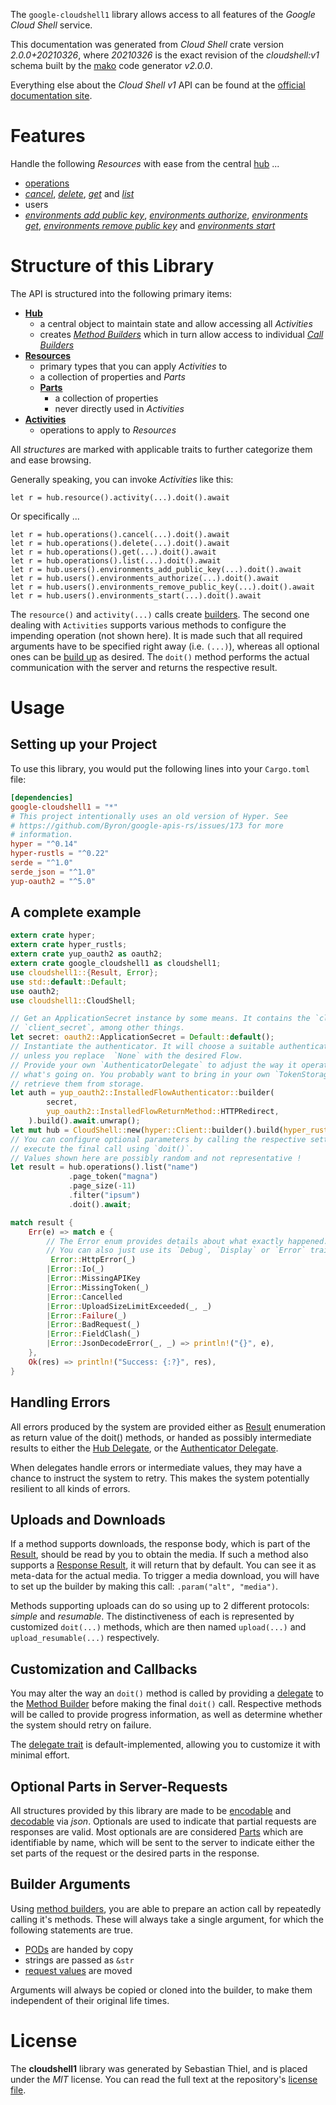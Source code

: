 <!---
DO NOT EDIT !
This file was generated automatically from 'src/mako/api/README.md.mako'
DO NOT EDIT !
-->
The `google-cloudshell1` library allows access to all features of the *Google Cloud Shell* service.

This documentation was generated from *Cloud Shell* crate version *2.0.0+20210326*, where *20210326* is the exact revision of the *cloudshell:v1* schema built by the [mako](http://www.makotemplates.org/) code generator *v2.0.0*.

Everything else about the *Cloud Shell* *v1* API can be found at the
[official documentation site](https://cloud.google.com/shell/docs/).
# Features

Handle the following *Resources* with ease from the central [hub](https://docs.rs/google-cloudshell1/2.0.0+20210326/google_cloudshell1/CloudShell) ... 

* [operations](https://docs.rs/google-cloudshell1/2.0.0+20210326/google_cloudshell1/api::Operation)
 * [*cancel*](https://docs.rs/google-cloudshell1/2.0.0+20210326/google_cloudshell1/api::OperationCancelCall), [*delete*](https://docs.rs/google-cloudshell1/2.0.0+20210326/google_cloudshell1/api::OperationDeleteCall), [*get*](https://docs.rs/google-cloudshell1/2.0.0+20210326/google_cloudshell1/api::OperationGetCall) and [*list*](https://docs.rs/google-cloudshell1/2.0.0+20210326/google_cloudshell1/api::OperationListCall)
* users
 * [*environments add public key*](https://docs.rs/google-cloudshell1/2.0.0+20210326/google_cloudshell1/api::UserEnvironmentAddPublicKeyCall), [*environments authorize*](https://docs.rs/google-cloudshell1/2.0.0+20210326/google_cloudshell1/api::UserEnvironmentAuthorizeCall), [*environments get*](https://docs.rs/google-cloudshell1/2.0.0+20210326/google_cloudshell1/api::UserEnvironmentGetCall), [*environments remove public key*](https://docs.rs/google-cloudshell1/2.0.0+20210326/google_cloudshell1/api::UserEnvironmentRemovePublicKeyCall) and [*environments start*](https://docs.rs/google-cloudshell1/2.0.0+20210326/google_cloudshell1/api::UserEnvironmentStartCall)




# Structure of this Library

The API is structured into the following primary items:

* **[Hub](https://docs.rs/google-cloudshell1/2.0.0+20210326/google_cloudshell1/CloudShell)**
    * a central object to maintain state and allow accessing all *Activities*
    * creates [*Method Builders*](https://docs.rs/google-cloudshell1/2.0.0+20210326/google_cloudshell1/client::MethodsBuilder) which in turn
      allow access to individual [*Call Builders*](https://docs.rs/google-cloudshell1/2.0.0+20210326/google_cloudshell1/client::CallBuilder)
* **[Resources](https://docs.rs/google-cloudshell1/2.0.0+20210326/google_cloudshell1/client::Resource)**
    * primary types that you can apply *Activities* to
    * a collection of properties and *Parts*
    * **[Parts](https://docs.rs/google-cloudshell1/2.0.0+20210326/google_cloudshell1/client::Part)**
        * a collection of properties
        * never directly used in *Activities*
* **[Activities](https://docs.rs/google-cloudshell1/2.0.0+20210326/google_cloudshell1/client::CallBuilder)**
    * operations to apply to *Resources*

All *structures* are marked with applicable traits to further categorize them and ease browsing.

Generally speaking, you can invoke *Activities* like this:

```Rust,ignore
let r = hub.resource().activity(...).doit().await
```

Or specifically ...

```ignore
let r = hub.operations().cancel(...).doit().await
let r = hub.operations().delete(...).doit().await
let r = hub.operations().get(...).doit().await
let r = hub.operations().list(...).doit().await
let r = hub.users().environments_add_public_key(...).doit().await
let r = hub.users().environments_authorize(...).doit().await
let r = hub.users().environments_remove_public_key(...).doit().await
let r = hub.users().environments_start(...).doit().await
```

The `resource()` and `activity(...)` calls create [builders][builder-pattern]. The second one dealing with `Activities` 
supports various methods to configure the impending operation (not shown here). It is made such that all required arguments have to be 
specified right away (i.e. `(...)`), whereas all optional ones can be [build up][builder-pattern] as desired.
The `doit()` method performs the actual communication with the server and returns the respective result.

# Usage

## Setting up your Project

To use this library, you would put the following lines into your `Cargo.toml` file:

```toml
[dependencies]
google-cloudshell1 = "*"
# This project intentionally uses an old version of Hyper. See
# https://github.com/Byron/google-apis-rs/issues/173 for more
# information.
hyper = "^0.14"
hyper-rustls = "^0.22"
serde = "^1.0"
serde_json = "^1.0"
yup-oauth2 = "^5.0"
```

## A complete example

```Rust
extern crate hyper;
extern crate hyper_rustls;
extern crate yup_oauth2 as oauth2;
extern crate google_cloudshell1 as cloudshell1;
use cloudshell1::{Result, Error};
use std::default::Default;
use oauth2;
use cloudshell1::CloudShell;

// Get an ApplicationSecret instance by some means. It contains the `client_id` and 
// `client_secret`, among other things.
let secret: oauth2::ApplicationSecret = Default::default();
// Instantiate the authenticator. It will choose a suitable authentication flow for you, 
// unless you replace  `None` with the desired Flow.
// Provide your own `AuthenticatorDelegate` to adjust the way it operates and get feedback about 
// what's going on. You probably want to bring in your own `TokenStorage` to persist tokens and
// retrieve them from storage.
let auth = yup_oauth2::InstalledFlowAuthenticator::builder(
        secret,
        yup_oauth2::InstalledFlowReturnMethod::HTTPRedirect,
    ).build().await.unwrap();
let mut hub = CloudShell::new(hyper::Client::builder().build(hyper_rustls::HttpsConnector::with_native_roots()), auth);
// You can configure optional parameters by calling the respective setters at will, and
// execute the final call using `doit()`.
// Values shown here are possibly random and not representative !
let result = hub.operations().list("name")
             .page_token("magna")
             .page_size(-11)
             .filter("ipsum")
             .doit().await;

match result {
    Err(e) => match e {
        // The Error enum provides details about what exactly happened.
        // You can also just use its `Debug`, `Display` or `Error` traits
         Error::HttpError(_)
        |Error::Io(_)
        |Error::MissingAPIKey
        |Error::MissingToken(_)
        |Error::Cancelled
        |Error::UploadSizeLimitExceeded(_, _)
        |Error::Failure(_)
        |Error::BadRequest(_)
        |Error::FieldClash(_)
        |Error::JsonDecodeError(_, _) => println!("{}", e),
    },
    Ok(res) => println!("Success: {:?}", res),
}

```
## Handling Errors

All errors produced by the system are provided either as [Result](https://docs.rs/google-cloudshell1/2.0.0+20210326/google_cloudshell1/client::Result) enumeration as return value of
the doit() methods, or handed as possibly intermediate results to either the 
[Hub Delegate](https://docs.rs/google-cloudshell1/2.0.0+20210326/google_cloudshell1/client::Delegate), or the [Authenticator Delegate](https://docs.rs/yup-oauth2/*/yup_oauth2/trait.AuthenticatorDelegate.html).

When delegates handle errors or intermediate values, they may have a chance to instruct the system to retry. This 
makes the system potentially resilient to all kinds of errors.

## Uploads and Downloads
If a method supports downloads, the response body, which is part of the [Result](https://docs.rs/google-cloudshell1/2.0.0+20210326/google_cloudshell1/client::Result), should be
read by you to obtain the media.
If such a method also supports a [Response Result](https://docs.rs/google-cloudshell1/2.0.0+20210326/google_cloudshell1/client::ResponseResult), it will return that by default.
You can see it as meta-data for the actual media. To trigger a media download, you will have to set up the builder by making
this call: `.param("alt", "media")`.

Methods supporting uploads can do so using up to 2 different protocols: 
*simple* and *resumable*. The distinctiveness of each is represented by customized 
`doit(...)` methods, which are then named `upload(...)` and `upload_resumable(...)` respectively.

## Customization and Callbacks

You may alter the way an `doit()` method is called by providing a [delegate](https://docs.rs/google-cloudshell1/2.0.0+20210326/google_cloudshell1/client::Delegate) to the 
[Method Builder](https://docs.rs/google-cloudshell1/2.0.0+20210326/google_cloudshell1/client::CallBuilder) before making the final `doit()` call. 
Respective methods will be called to provide progress information, as well as determine whether the system should 
retry on failure.

The [delegate trait](https://docs.rs/google-cloudshell1/2.0.0+20210326/google_cloudshell1/client::Delegate) is default-implemented, allowing you to customize it with minimal effort.

## Optional Parts in Server-Requests

All structures provided by this library are made to be [encodable](https://docs.rs/google-cloudshell1/2.0.0+20210326/google_cloudshell1/client::RequestValue) and 
[decodable](https://docs.rs/google-cloudshell1/2.0.0+20210326/google_cloudshell1/client::ResponseResult) via *json*. Optionals are used to indicate that partial requests are responses 
are valid.
Most optionals are are considered [Parts](https://docs.rs/google-cloudshell1/2.0.0+20210326/google_cloudshell1/client::Part) which are identifiable by name, which will be sent to 
the server to indicate either the set parts of the request or the desired parts in the response.

## Builder Arguments

Using [method builders](https://docs.rs/google-cloudshell1/2.0.0+20210326/google_cloudshell1/client::CallBuilder), you are able to prepare an action call by repeatedly calling it's methods.
These will always take a single argument, for which the following statements are true.

* [PODs][wiki-pod] are handed by copy
* strings are passed as `&str`
* [request values](https://docs.rs/google-cloudshell1/2.0.0+20210326/google_cloudshell1/client::RequestValue) are moved

Arguments will always be copied or cloned into the builder, to make them independent of their original life times.

[wiki-pod]: http://en.wikipedia.org/wiki/Plain_old_data_structure
[builder-pattern]: http://en.wikipedia.org/wiki/Builder_pattern
[google-go-api]: https://github.com/google/google-api-go-client

# License
The **cloudshell1** library was generated by Sebastian Thiel, and is placed 
under the *MIT* license.
You can read the full text at the repository's [license file][repo-license].

[repo-license]: https://github.com/Byron/google-apis-rsblob/master/LICENSE.md
